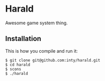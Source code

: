 Harald
======

Awesome game system thing.

Installation
------------

This is how you compile and run it:

    $ git clone git@github.com:inty/harald.git
    $ cd harald
    $ scons
    $ ./harald


